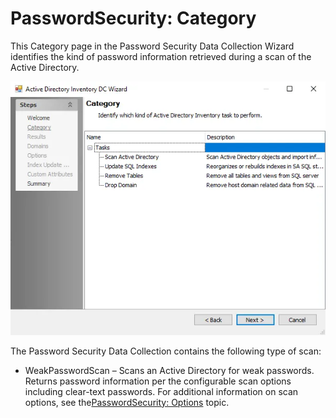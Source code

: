 # PasswordSecurity: Category

This Category page in the Password Security Data Collection Wizard identifies the kind of password
information retrieved during a scan of the Active Directory.

![Password Security Data Collection Wizard Category page](../../../../../../static/img/product_docs/accessanalyzer/enterpriseauditor/admin/datacollector/adinventory/category.webp)

The Password Security Data Collection contains the following type of scan:

- WeakPasswordScan – Scans an Active Directory for weak passwords. Returns password information per
  the configurable scan options including clear-text passwords. For additional information on scan
  options, see the[PasswordSecurity: Options](options.md) topic.
